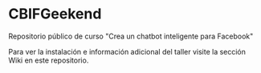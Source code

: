 # CBIFGeekend
Repositorio público de curso "Crea un chatbot inteligente para Facebook"

Para ver la instalación e información adicional del taller visite la sección Wiki en este repositorio.






